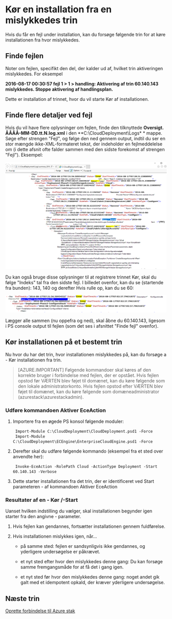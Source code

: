 <properties
    pageTitle="Kør en installation fra en mislykkedes trin | Microsoft Azure"
    description="Hvis du får en fejl under installation, kan du forsøge følgende trin for at køre installationen fra hvor mislykkedes."
    services="azure-stack"
    documentationCenter=""
    authors="ErikjeMS"
    manager="byronr"
    editor=""/>

<tags
    ms.service="azure-stack"
    ms.workload="na"
    ms.tgt_pltfrm="na"
    ms.devlang="na"
    ms.topic="get-started-article"
    ms.date="09/26/2016"
    ms.author="erikje"/>
    
# <a name="rerun-a-deployment-from-a-failed-step"></a>Kør en installation fra en mislykkedes trin
  
Hvis du får en fejl under installation, kan du forsøge følgende trin for at køre installationen fra hvor mislykkedes.

## <a name="find-the-failure"></a>Finde fejlen

Noter om fejlen, specifikt den del, der kalder ud af, hvilket trin aktiveringen mislykkedes. For eksempel

**2016-08-17 00:30:57 fejl 1 > 1 > handling: Aktivering af trin 60.140.143 mislykkedes. Stoppe aktivering af handlingsplan.**

Dette er installation af trinnet, hvor du vil starte Kør af installationen.

## <a name="find-more-detail-on-the-failure"></a>Finde flere detaljer ved fejl

Hvis du vil have flere oplysninger om fejlen, finde den tilknyttede **Oversigt. ÅÅÅÅ-MM-DD.tt.N.log.xml** i den **C:\CloudDeployment\Logs\* * mappe.
Søge efter strengen "Fejl", og følge den ned gennem output, indtil du ser en stor mængde ikke-XML-formateret tekst, der indeholder en fejlmeddelelse om (i dette afsnit ofte falder sammen med den sidste forekomst af strengen "Fejl"). Eksempel:

![Eksempel på fejl](media/azure-stack-rerun-deploy/image01.png)

Du kan også bruge disse oplysninger til at registrere trinnet Kør, skal du følge "Indeks" tal fra den sidste fejl. I billedet ovenfor, kan du se (startende fra bunden): 143, 140 og derefter Hvis rulle op, kan du se 60:

![Eksempel på fejl](media/azure-stack-rerun-deploy/image02.png)

Lægger alle sammen (nu oppefra og ned), skal åbne du 60.140.143, ligesom i PS console output til fejlen (som det ses i afsnittet "Finde fejl" ovenfor).

## <a name="rerun-the-deployment-at-a-specific-step"></a>Kør installationen på et bestemt trin

Nu hvor du har det trin, hvor installationen mislykkedes på, kan du forsøge a - Kør installationen fra trin.

> [AZURE.IMPORTANT] Følgende kommandoer skal køres af den korrekte bruger i forbindelse med fejlen, der er opstået. Hvis fejlen opstod før VÆRTEN blev føjet til domænet, kan du køre følgende som den lokale administratorkonto. Hvis fejlen opstod efter VÆRTEN blev føjet til domænet, kan du køre følgende som domæneadministrator (azurestack\azurestackadmin).

### <a name="execute-the-invoke-eceaction-command"></a>Udføre kommandoen Aktiver EceAction

1. Importere fra en øgede PS konsol følgende moduler:

        Import-Module C:\CloudDeployment\CloudDeployment.psd1 -Force
        Import-Module C:\CloudDeployment\ECEngine\EnterpriseCloudEngine.psd1 -Force 

2. Derefter skal du udføre følgende kommando (eksempel fra et sted over anvendte her):

        Invoke-EceAction -RolePath Cloud -ActionType Deployment -Start 60.140.143 -Verbose

3.  Dette starter installationen fra det trin, der er identificeret ved Start parameteren - af kommandoen Aktiver EceAction

### <a name="results-of-a--rerun-start"></a>Resultater af en - Kør /-Start

Uanset hvilken indstilling du vælger, skal installationen begynder igen starter fra den angivne - parameter.

1.  Hvis fejlen kan gendannes, fortsætter installationen gennem fuldførelse.

2.  Hvis installationen mislykkes igen, når...
    
    - på samme sted: fejlen er sandsynligvis ikke gendannes, og yderligere undersøgelse er påkrævet.

    - et nyt sted efter hvor den mislykkedes denne gang: Du kan forsøge samme fremgangsmåde for at få det i gang igen.

    - et nyt sted før hvor den mislykkedes denne gang: noget andet gik galt med et idempotent opkald, der kræver yderligere undersøgelse.

## <a name="next-steps"></a>Næste trin

[Oprette forbindelse til Azure stak](azure-stack-connect-azure-stack.md)







